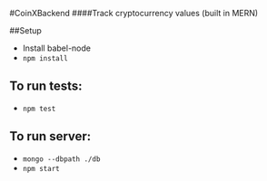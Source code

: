 #CoinXBackend
####Track cryptocurrency values (built in MERN)

##Setup
  * Install babel-node
  * `npm install`
  
## To run tests: 
  * `npm test`
  
## To run server: 
  * `mongo --dbpath ./db`
  * `npm start` 
